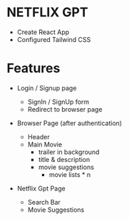 # NETFLIX GPT

- Create React App
- Configured Tailwind CSS

# Features

- Login / Signup page

  - SignIn / SignUp form
  - Redirect to browser page

- Browser Page (after authentication)

  - Header
  - Main Movie
    - trailer in background
    - title & description
    - movie suggestions
      - movie lists \* n

- Netflix Gpt Page
  - Search Bar
  - Movie Suggestions
